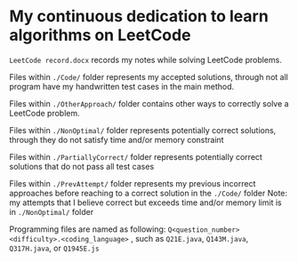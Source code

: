 # My continuous dedication to learn algorithms on **LeetCode**

`LeetCode record.docx` records my notes while solving LeetCode problems.

Files within `./Code/` folder represents my accepted solutions, through not all program have my handwritten test cases in the main method.

Files within `./OtherApproach/` folder contains other ways to correctly solve a LeetCode problem.

Files within `./NonOptimal/` folder represents potentially correct solutions, through they do not satisfy time and/or memory constraint

Files within `./PartiallyCorrect/` folder represents potentially correct solutions that do not pass all test cases

Files within `./PrevAttempt/` folder represents my previous incorrect approaches before reaching to a correct solution in the `./Code/` folder
    Note: my attempts that I believe correct but exceeds time and/or memory limit is in `./NonOptimal/` folder

Programming files are named as following: `Q<question_number><difficulty>.<coding_language>` , such as `Q21E.java`, `Q143M.java`, `Q317H.java`, or `Q1945E.js`
